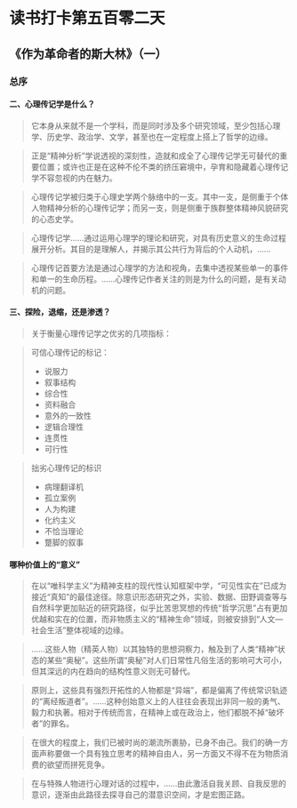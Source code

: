 # 读书打卡第五百零二天
## 《作为革命者的斯大林》（一）
### 总序
#### 二、心理传记学是什么？

> 它本身从来就不是一个学科，而是同时涉及多个研究领域，至少包括心理学、历史学、政治学、文学，甚至也在一定程度上搭上了哲学的边缘。

> 正是“精神分析”学说透视的深刻性，造就和成全了心理传记学无可替代的重要位置；或许也正是在这种不伦不类的挤压窘境中，孕育和隐藏着心理传记学不容忽视的内在魅力。

> 心理传记学被归类于心理史学两个脉络中的一支。其中一支，是侧重于个体人物精神分析的心理传记学；而另一支，则是侧重于族群整体精神风貌研究的心态史学。

> 心理传记学……通过运用心理学的理论和研究，对具有历史意义的生命过程展开分析。其目的是理解人，并揭示其公共行为背后的个人动机，……

> 心理传记首要方法是通过心理学的方法和视角，去集中透视某些单一的事件和单一的生命历程。……心理传记作者关注的则是为什么的问题，是有关动机的问题。

#### 三、探险，退缩，还是渗透？

> 关于衡量心理传记学之优劣的几项指标：

> 可信心理传记的标记：
> * 说服力
> * 叙事结构
> * 综合性
> * 资料融合
> * 意外的一致性
> * 逻辑合理性
> * 连贯性
> * 可行性

> 拙劣心理传记的标识
> * 病理翻译机
> * 孤立案例
> * 人为构建
> * 化约主义
> * 不恰当理论
> * 蹩脚的叙事

#### 哪种价值上的“意义”

> 在以“唯科学主义”为精神支柱的现代性认知框架中学，“可见性实在”已成为接近“真知”的最佳途径。除意识形态研究之外，实验、数据、田野调查等与自然科学更加贴近的研究路径，似乎比苦思冥想的传统“哲学沉思”占有更加优越和实在的位置，而非物质主义的“精神生命”领域，则被安排到“人文—社会生活”整体视域的边缘。

> ……这些人物（精英人物）以其独特的思想洞察力，触及到了人类“精神”状态的某些“奥秘”。这些所谓“奥秘”对人们日常性凡俗生活的影响可大可小，但其深远的内在趋向的结构性意义则无可替代。

> 原则上，这些具有强烈开拓性的人物都是“异端”，都是偏离了传统常识轨迹的“离经叛道者”。……这种创始意义上的人往往会表现出非同一般的勇气、毅力和执著。相对于传统而言，在精神上或在政治上，他们都脱不掉“破坏者”的罪名。

> 在很大的程度上，我们已被时尚的潮流所裹胁，已身不由己。我们的确一方面声称要做一个具有独立思考的精神自由人，另一方面又不得不在为物质消费的欲望而拼死竞争。

> 在与特殊人物进行心理对话的过程中，……由此激活自我关顾、自我反思的意识，逐渐由此路径去探寻自己的潜意识空间，才是宏图正路。